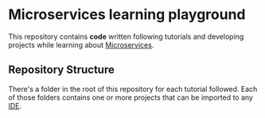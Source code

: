 # Microservices learning playground

This repository contains **code** written following tutorials and developing projects while learning about [Microservices](https://microservices.io/).

## Repository Structure

There's a folder in the root of this repository for each tutorial followed. Each of those folders contains one or more projects that can be imported to any [IDE](https://en.wikipedia.org/wiki/Integrated_development_environment).
